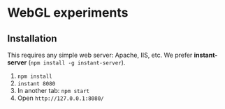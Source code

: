 # WebGL experiments

## Installation
This requires any simple web server: Apache, IIS, etc. We prefer **instant-server** (`npm install -g instant-server`).
1. `npm install`
1. `instant 8080`
1. In another tab: `npm start`
1. Open `http://127.0.0.1:8080/`

